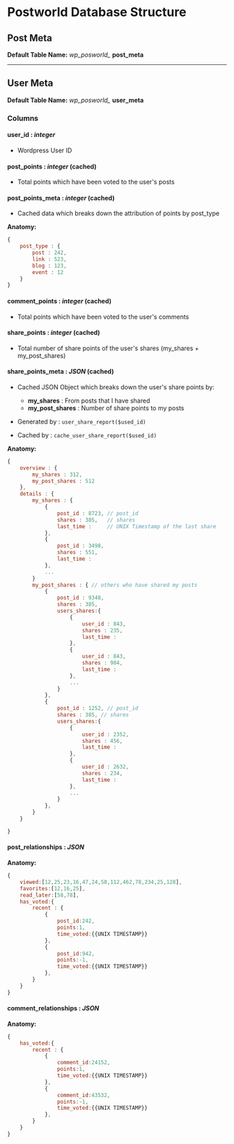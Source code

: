 Postworld Database Structure
======

## Post Meta
__Default Table Name:__ *wp_posworld_* __post_meta__

------

## User Meta
__Default Table Name:__ *wp_posworld_* __user_meta__

### Columns

#### __user_id__ : *integer*
- Wordpress User ID

#### __post_points__ : *integer* (cached)
- Total points which have been voted to the user's posts

#### __post_points_meta__ : *integer* (cached)
- Cached data which breaks down the attribution of points by post_type

__Anatomy:__

``` javascript
{
	post_type : {
		post : 242,
		link : 523,
		blog : 123,
		event : 12
	}
}
```


#### __comment_points__ : *integer* (cached)
- Total points which have been voted to the user's comments

#### __share_points__ : *integer* (cached)
- Total number of share points of the user's shares (my_shares + my_post_shares)

#### __share_points_meta__ : *JSON* (cached)
- Cached JSON Object which breaks down the user's share points by:
  - __my_shares__ : From posts that I have shared
  - __my_post_shares__ : Number of share points to my posts

- Generated by : `user_share_report($used_id)`
- Cached by : `cache_user_share_report($used_id)`

__Anatomy:__

``` javascript
{
	overview : {
		my_shares : 312,
		my_post_shares : 512
	},
	details : {
		my_shares : {
			{
				post_id : 8723,	// post_id
				shares : 385,	// shares
				last_time : 	// UNIX Timestamp of the last share
			},
			{
				post_id : 3498,
				shares : 551,
				last_time :
			},
			...
		}
		my_post_shares : { // others who have shared my posts
			{
				post_id : 9348,
				shares : 385,
				users_shares:{ 
					{
						user_id : 843,
						shares : 235,
						last_time : 
					},
					{
						user_id : 843,
						shares : 984,
						last_time : 
					},
					...
				}
			},
			{
				post_id : 1252, // post_id
				shares : 385, // shares
				users_shares:{ 
					{
						user_id : 2352,
						shares : 456,
						last_time : 
					},
					{
						user_id : 2632,
						shares : 234,
						last_time : 
					},
					...
				}
			},
		}
	}

}
```

#### __post_relationships__ : *JSON*

__Anatomy:__

``` javascript
{
	viewed:[12,25,23,16,47,24,58,112,462,78,234,25,128],
	favorites:[12,16,25],
	read_later:[58,78],
	has_voted:{
		recent : {
			{
				post_id:242,
				points:1,
				time_voted:{{UNIX TIMESTAMP}}
			},
			{
				post_id:942,
				points:-1,
				time_voted:{{UNIX TIMESTAMP}}
			},
		}
	}
}
```

#### __comment_relationships__ : *JSON*

__Anatomy:__

``` javascript
{
	has_voted:{
		recent : {
			{
				comment_id:24152,
				points:1,
				time_voted:{{UNIX TIMESTAMP}}
			},
			{
				comment_id:43532,
				points:-1,
				time_voted:{{UNIX TIMESTAMP}}
			},
		}
	}
}
```
